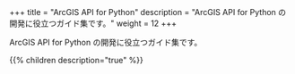 +++
title = "ArcGIS API for Python"
description = "ArcGIS API for Python の開発に役立つガイド集です。"
weight = 12
+++

ArcGIS API for Python の開発に役立つガイド集です。

{{% children description="true"   %}}
